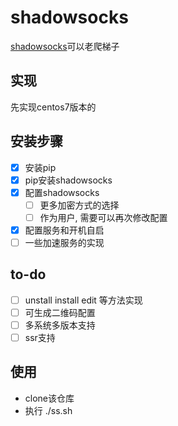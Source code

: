 # shadowsocks
[shadowsocks](https://github.com/shadowsocks/shadowsocks/tree/master)可以老爬梯子

## 实现
先实现centos7版本的

## 安装步骤
- [x] 安装pip
- [x] pip安装shadowsocks
- [x] 配置shadowsocks
  - [ ] 更多加密方式的选择
  - [ ] 作为用户, 需要可以再次修改配置
- [x] 配置服务和开机自启
- [ ] 一些加速服务的实现

## to-do
- [ ] unstall install edit 等方法实现
- [ ] 可生成二维码配置
- [ ] 多系统多版本支持
- [ ] ssr支持

## 使用
- clone该仓库
- 执行 ./ss.sh
